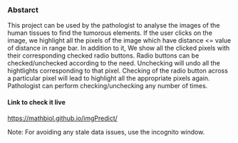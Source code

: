 ### Abstarct
This project can be used by the pathologist to analyse the images of the human tissues to find the tumorous elements. If the user clicks on the image, we highlight all the pixels of the image which have distance <= value of distance in range bar. In addition to it, We show all the clicked pixels with their corresponding checked radio buttons. Radio buttons can be checked/unchecked according to the need. Unchecking will undo all the hightlights corresponding to that pixel. Checking of the radio button across a particular pixel will lead to highlight all the appropriate pixels again. Pathologist can perform checking/unchecking any number of times.

#### Link to check it live
https://mathbiol.github.io/imgPredict/

Note: For avoiding any stale data issues, use the incognito window.

